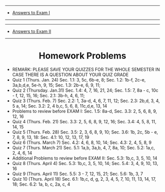 
<!DOCTYPE html PUBLIC "-//W3C//DTD XHTML 1.0 Transitional//EN"
  "http://www.w3.org/TR/xhtml1/DTD/xhtml1-transitional.dtd">

 

<html xmlns="http://www.w3.org/1999/xhtml" xml:lang="en">
 

 
 
<hr>


<ul>
<li>  <a href="304-19-test1.pdf"> Answers to Exam I </a>					</li>

</ul>

 
 
<hr>

 
<hr>


<ul>
<li>  <a href="304-19-answers-2.pdf"> Answers to Exam II </a>					</li>

</ul>

 
 
<hr>


<center><h1>Homework Problems</h1></center>



<UL>
<LI> REMARK: PLEASE SAVE YOUR QUIZZES FOR THE WHOLE SEMESTER IN CASE THERE IS A QUESTION ABOUT YOUR QUIZ GRADE



<LI> Quiz 1 (Thurs. Jan. 24) Sec. 1.1: 3, 5c, 6b-e, 8; Sec. 1.2: 1b-f, 2c-e, 3a,b,d,e, 5e-h, 9, 15;
  Sec. 1.3: 2b-e, 6, 9, 11;
<LI> Quiz 2 (Thursday. Jan.31) Sec. 1.4: 4, 7, 16, 21, 24; Sec. 1.5: 7, 8a - c, 10c - f, 12, 15, 16; Sec. 2.1: 3b-h, 4, 6, 11;
<LI> Quiz 3 (Thurs. Feb. 7)  Sec. 2.2: 1, 3a-d, 4, 6, 7, 11, 12; Sec. 2.3: 2b,d, 3, 4, 5 a, 14; Sec. 3.2: 2, 4 b,c, 5, 6, 8, 11c,d,e, 13, 14
<LI> Problems to review before EXAM I: Sec. 1.5: 8a-d, Sec. 3.3: 2, 5, 6, 8, 9, 12, 16
<LI> Quiz 4 (Thurs. Feb. 21)  Sec. 3.3: 2, 5, 6, 8, 9, 12, 16; Sec. 3.4: 4, 5, 8, 11, 14, 15
<LI> Quiz 5 (Thurs. Feb. 28)  Sec. 3.5: 2, 3, 6, 8, 9, 10; Sec. 3.6: 1b, 2c, 5b - e, 7, 8, 9, 13, 18: Sec. 4.1: 10, 12, 13, 17, 19
<LI> Quiz 6 (Thurs. March 7)  Sec. 4.2: 4, 6, 8, 10, 14; Sec. 4.3: 2, 4, 5, 8, 9
<LI> Quiz 7 (Thurs. March 21)  Sec. 5.1: 1a,b, 3a,b, 4, 7, 8a, 10; Sec. 5.2: 1a,c,  2, 4, 6, 14
<LI> Additional Problems to review before EXAM II: Sec. 5.3: 1b,c, 3, 5, 10, 14
<LI> Quiz 8 (Thurs. April 4)   Sec. 5.3: 1b,c, 3, 5, 10, 14; Sec. 5.4: 3, 4, 9, 10, 13, 16
<LI> Quiz 9 (Thurs. April 11)   Sec. 5.5: 3 - 7, 12, 15, 21; Sec. 5.6: 1b, 3, 7
<LI> Quiz 10 (Thurs. April 18)  Sec. 6.1: 1b,c, d, g, 2, 3, 4, 5, 7, 10, 11, 13, 14, 17, 18; Sec. 6.2: 1a, b, c, 2a, c, 4
</UL>     
</body>
</html>
